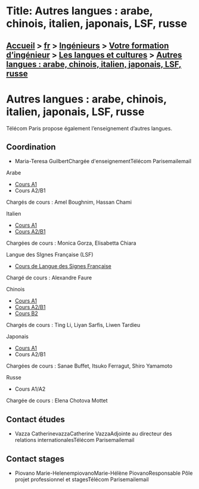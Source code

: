 # Title: Autres langues : arabe, chinois, italien, japonais, LSF, russe

## [Accueil](https://www.telecom-paris.fr "https://www.telecom-paris.fr") > [fr](https://www.telecom-paris.fr/fr "fr") > [Ingénieurs](https://www.telecom-paris.fr/fr/ingenieur "Ingénieurs") > [Votre formation d’ingénieur](https://www.telecom-paris.fr/fr/ingenieur/formation "Votre formation d’ingénieur") > [Les langues et cultures](https://www.telecom-paris.fr/fr/ingenieur/formation/langues-cultures "Les langues et cultures") > [Autres langues : arabe, chinois, italien, japonais, LSF, russe](https://www.telecom-paris.fr/fr/ingenieur/formation/langues-cultures/diverses)

[](https://www.telecom-paris.fr/fr/accueil)

# Autres langues : arabe, chinois, italien, japonais, LSF, russe

Télécom Paris propose également l’enseignement d’autres langues.

## Coordination

  * Maria-Teresa GuilbertChargée d'enseignementTélécom Parisemailemail

Arabe

  * [Cours A1](https://synapses.telecom-paris.fr/catalogue/ue/908/ARABE-A1-A2-arabe-general-niveau-a1-a2)
  * Cours A2/B1

Chargés de cours : Amel Boughnim, Hassan Chami

Italien

  * [Cours A1](https://synapses.telecom-paris.fr/catalogue/ue/913/ITALIEN-A1-italien-general-niveau-a1)
  * [Cours A2/B1](https://synapses.telecom-paris.fr/catalogue/ue/1790/ITALIEN-A2-B2-italien-general-niveau-a2-b2)

Chargées de cours : Monica Gorza, Elisabetta Chiara

Langue des SIgnes Française (LSF)

  * [Cours de Langue des Signes Française](https://synapses.telecom-paris.fr/catalogue/ue/952/LSF-A1-langue-des-signes-francaise)

Chargé de cours : Alexandre Faure  

Chinois

  * [Cours A1](https://synapses.telecom-paris.fr/catalogue/ue/909/CHINOIS-A1-chinois-general-niveau-a1)
  * [Cours A2/B1](https://synapses.telecom-paris.fr/catalogue/ue/912/CHINOIS-A2-B1-chinois-general-niveau-b1)
  * [Cours B2](https://synapses.telecom-paris.fr/catalogue/ue/2373/CHINOIS-B2-b2)

Chargés de cours : Ting Li, Liyan Sarfis, Liwen Tardieu

Japonais

  * [Cours A1](https://synapses.telecom-paris.fr/catalogue/ue/917/JAPONAIS-A1-japonais-general-niveau-a1)
  * Cours A2/B1

Chargées de cours : Sanae Buffet, Itsuko Ferragut, Shiro Yamamoto

Russe

  * Cours A1/A2

Chargée de cours : Elena Chotova Mottet

## Contact études

  * Vazza CatherinevazzaCatherine VazzaAdjointe au directeur des relations internationalesTélécom Parisemailemail

## Contact stages

  * Piovano Marie-HelenempiovanoMarie-Hélène PiovanoResponsable Pôle projet professionnel et stagesTélécom Parisemailemail

